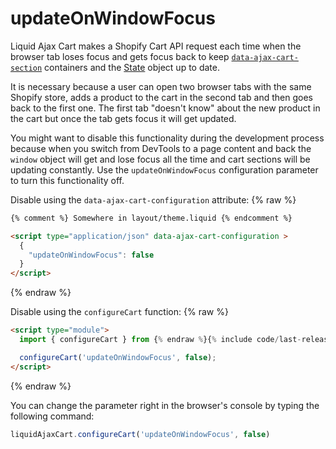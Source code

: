 # updateOnWindowFocus

Liquid Ajax Cart makes a Shopify Cart API request each time when the browser tab loses focus and gets focus back to keep [`data-ajax-cart-section`](/reference/data-ajax-cart-section/) containers and the [State](/reference/state/) object up to date.

It is necessary because a user can open two browser tabs with the same Shopify store, adds a product to the cart in the second tab and then goes back to the first one. The first tab "doesn't know" about the new product in the cart but once the tab gets focus it will get updated.

You might want to disable this functionality during the development process because when you switch from DevTools to a page content and back the `window` object will get and lose focus all the time and cart sections will be updating constantly. Use the `updateOnWindowFocus` configuration parameter to turn this functionality off.

Disable using the `data-ajax-cart-configuration` attribute:
{% raw %}
```html
{% comment %} Somewhere in layout/theme.liquid {% endcomment %}

<script type="application/json" data-ajax-cart-configuration >
  {
    "updateOnWindowFocus": false
  }
</script>
```
{% endraw %}

Disable using the `configureCart` function:
{% raw %}
```html
<script type="module">
  import { configureCart } from {% endraw %}{% include code/last-release-file-name.html asset_url=true %}{% raw %};

  configureCart('updateOnWindowFocus', false);
</script>
```
{% endraw %}

You can change the parameter right in the browser's console by typing the following command: 
```javascript
liquidAjaxCart.configureCart('updateOnWindowFocus', false)
```